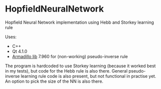 # HopfieldNeuralNetwork
Hopfield Neural Network implementation using Hebb and Storkey learning rule

Uses:
 * C++
 * Qt 4.1.0
 * <a href="http://arma.sourceforge.net/">Armadillo lib</a> 7.960 for (non-working) pseudo-inverse rule
 
The program is hardcoded to use Storkey learning (because it worked best in my tests), but code for the Hebb rule is also there. General pseudo-inverse learning rule code is also present, but not functional in practise yet.
An option to pick the size of the NN is also there.